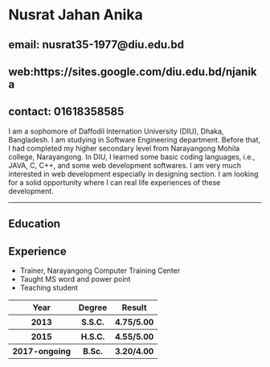 <html>
<body>

<h1><b> Nusrat Jahan Anika</b></h1> 
<h2>email: nusrat35-1977@diu.edu.bd</h2>
<h2>web:https://sites.google.com/diu.edu.bd/njanika</h2>
<h2>contact: 01618358585</h2>

<p> I am a sophomore of Daffodil Internation University (DIU), Dhaka, Bangladesh. I am studying in Software Engineering department. Before that, I had completed my higher secondary level from Narayangong Mohila college, Narayangong. In DIU, I learned some basic coding languages, i.e., JAVA, C, C++, and some web development softwares. I am very much interested in web development especially in designing section. I am looking for a solid opportunity where I can real life experiences of these development. </p>
<hr>
<h2>Education</h2>
<table>
  <tr>
    <th>Year</th>
    <th>Degree</th>
    <th>Result</th>
  </tr>
  <tr>
    <th>2013</th>
    <th>S.S.C.</th>
    <th>4.75/5.00</th>
  </tr>

  <tr>
    <th>2015</th>
    <th>H.S.C.</th>
    <th>4.55/5.00</th>
  </tr>
  <tr>
    <th>2017-ongoing</th>
    <th>B.Sc.</th>
    <th>3.20/4.00</th>
  </tr>
  
  <h2>Experience</h2>
  <ul>
  <li>Trainer, Narayangong Computer Training Center</li>
  <li>Taught MS word and power point</li>
  <li>Teaching student </li>
</ul>  

</body>
</html>


 
